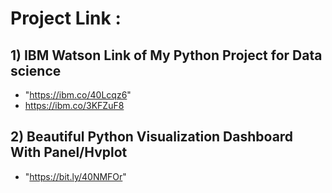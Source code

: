 # Project Link :

## 1) IBM Watson Link of My Python Project for Data science 
- "https://ibm.co/40Lcqz6"
- https://ibm.co/3KFZuF8



## 2) Beautiful Python Visualization Dashboard With Panel/Hvplot 
- "https://bit.ly/40NMFOr"
